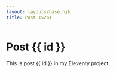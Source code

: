 ```yaml
---
layout: layouts/base.njk
title: Post 15261
---
```


# Post {{ id }}

This is post {{ id }} in my Eleventy project.
